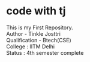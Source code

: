 # code with tj
This is my First Repository.
<br>
Author - Tinkle Josttri
<br>
Qualification - Btech(CSE)
<br>
College : IITM Delhi
<br>
Status  : 4th semester complete
